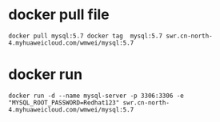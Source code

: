 
# docker pull file
`
    docker pull mysql:5.7
    docker tag  mysql:5.7 swr.cn-north-4.myhuaweicloud.com/wmwei/mysql:5.7 
`

# docker run
`
    docker run -d --name mysql-server -p 3306:3306 -e "MYSQL_ROOT_PASSWORD=Redhat123" swr.cn-north-4.myhuaweicloud.com/wmwei/mysql:5.7
`
